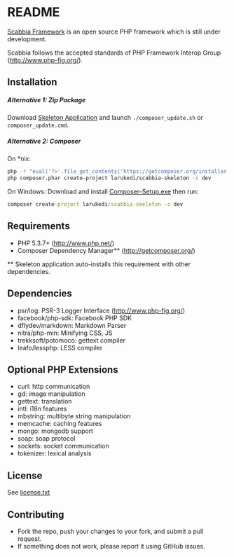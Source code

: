 README
======

[Scabbia Framework](http://larukedi.github.com/Scabbia-Framework/) is an open source PHP framework which is still under development.

Scabbia follows the accepted standards of PHP Framework Interop Group (http://www.php-fig.org/).


Installation
------------
##### Alternative 1: Zip Package #####

Download [Skeleton Application](https://github.com/larukedi/Scabbia-Skeleton/archive/master.zip) and launch `./composer_update.sh` or `composer_update.cmd`.

##### Alternative 2: Composer #####

On *nix:
``` bash
php -r "eval('?>'.file_get_contents('https://getcomposer.org/installer'));"
php composer.phar create-project larukedi/scabbia-skeleton -s dev
```

On Windows:
Download and install [Composer-Setup.exe](http://getcomposer.org/Composer-Setup.exe) then run:
``` bat
composer create-project larukedi/scabbia-skeleton -s dev
```



Requirements
------------
* PHP 5.3.7+ (http://www.php.net/)
* Composer Dependency Manager** (http://getcomposer.org/)

** Skeleton application auto-installs this requirement with other dependencies.


Dependencies
------------
* psr/log: PSR-3 Logger Interface (http://www.php-fig.org/)
* facebook/php-sdk: Facebook PHP SDK
* dflydev/markdown: Markdown Parser
* nitra/php-min: Minifying CSS, JS
* trekksoft/potomoco: gettext compiler
* leafo/lessphp: LESS compiler


Optional PHP Extensions
-----------------------
* curl: http communication
* gd: image manipulation
* gettext: translation
* intl: i18n features
* mbstring: multibyte string manipulation
* memcache: caching features
* mongo: mongodb support
* soap: soap protocol
* sockets: socket communication
* tokenizer: lexical analysis


License
-------
See [license.txt](license.txt)


Contributing
------------
* Fork the repo, push your changes to your fork, and submit a pull request.
* If something does not work, please report it using GitHub issues.